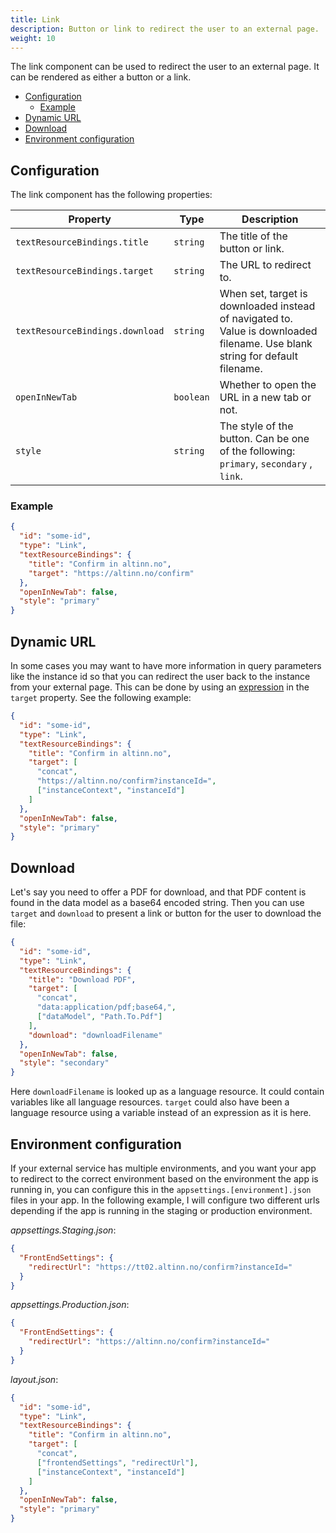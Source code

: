 ```yaml
---
title: Link
description: Button or link to redirect the user to an external page.
weight: 10
---
```


The link component can be used to redirect the user to an external page. It can be rendered as either a button or a link.

- [Configuration](#configuration)
  - [Example](#example)
- [Dynamic URL](#dynamic-url)
- [Download](#download)
- [Environment configuration](#environment-configuration)

## Configuration

The link component has the following properties:

| Property                        | Type      | Description                                                                            |
| ------------------------------- | --------- | -------------------------------------------------------------------------------------- |
| `textResourceBindings.title`    | `string`  | The title of the button or link.                                                       |
| `textResourceBindings.target`   | `string`  | The URL to redirect to.                                                                |
| `textResourceBindings.download` | `string`  | When set, target is downloaded instead of navigated to. Value is downloaded filename. Use blank string for default filename. |
| `openInNewTab`                  | `boolean` | Whether to open the URL in a new tab or not.                                           |
| `style`                         | `string`  | The style of the button. Can be one of the following: `primary`, `secondary` , `link`. |

### Example

```json
{
  "id": "some-id",
  "type": "Link",
  "textResourceBindings": {
    "title": "Confirm in altinn.no",
    "target": "https://altinn.no/confirm"
  },
  "openInNewTab": false,
  "style": "primary"
}
```

## Dynamic URL

In some cases you may want to have more information in query parameters like the instance id so that you can redirect the user back to the instance from your external page.
This can be done by using an [expression](/app/development/logic/expressions) in the `target` property. See the following example:

```json
{
  "id": "some-id",
  "type": "Link",
  "textResourceBindings": {
    "title": "Confirm in altinn.no",
    "target": [
      "concat",
      "https://altinn.no/confirm?instanceId=",
      ["instanceContext", "instanceId"]
    ]
  },
  "openInNewTab": false,
  "style": "primary"
}
```

## Download

Let's say you need to offer a PDF for download, and that PDF content is found in the data model as a base64 encoded string. Then you can use `target` and `download` to present a link or button for the user to download the file:

```json
{
  "id": "some-id",
  "type": "Link",
  "textResourceBindings": {
    "title": "Download PDF",
    "target": [
      "concat",
      "data:application/pdf;base64,",
      ["dataModel", "Path.To.Pdf"]
    ],
    "download": "downloadFilename"
  },
  "openInNewTab": false,
  "style": "secondary"
}
```

Here `downloadFilename` is looked up as a language resource. It could contain variables like all language resources. `target` could also have been a language resource using a variable instead of an expression as it is here.

## Environment configuration

If your external service has multiple environments, and you want your app to redirect to the correct environment based on the environment the app is running in, you can configure this in the `appsettings.[environment].json` files in your app.
In the following example, I will configure two different urls depending if the app is running in the staging or production environment.

_appsettings.Staging.json_:

```json
{
  "FrontEndSettings": {
    "redirectUrl": "https://tt02.altinn.no/confirm?instanceId="
  }
}
```

_appsettings.Production.json_:

```json
{
  "FrontEndSettings": {
    "redirectUrl": "https://altinn.no/confirm?instanceId="
  }
}
```

_layout.json_:

```json
{
  "id": "some-id",
  "type": "Link",
  "textResourceBindings": {
    "title": "Confirm in altinn.no",
    "target": [
      "concat",
      ["frontendSettings", "redirectUrl"],
      ["instanceContext", "instanceId"]
    ]
  },
  "openInNewTab": false,
  "style": "primary"
}
```
